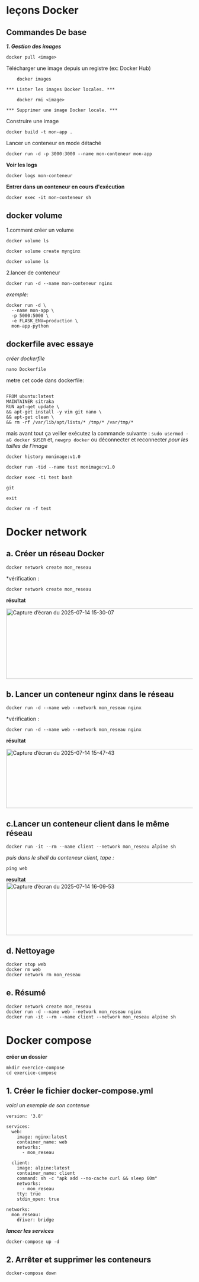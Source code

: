 # leçons Docker
## Commandes De base

***1. Gestion des images***

```
docker pull <image>
```
Télécharger une image depuis un registre (ex: Docker Hub)
```
    docker images
```
    *** Lister les images Docker locales. ***
```
    docker rmi <image>
```
    *** Supprimer une image Docker locale. ***

Construire une image
``` 
docker build -t mon-app . 

```
Lancer un conteneur en mode détaché
```
docker run -d -p 3000:3000 --name mon-conteneur mon-app
```

**Voir les logs**
```
docker logs mon-conteneur
```

**Entrer dans un conteneur en cours d'exécution**
```
docker exec -it mon-conteneur sh
```

## docker volume
1.comment créer un volume
```
docker volume ls 

```

```
docker volume create mynginx 
```

```
docker volume ls 
```
2.lancer de conteneur
```
docker run -d --name mon-conteneur nginx 
```
*exemple:*
```
docker run -d \
  --name mon-app \
  -p 5000:5000 \
  -e FLASK_ENV=production \
  mon-app-python
```
  ## dockerfile avec essaye
*créer dockerfile* 
```
nano Dockerfile

```

metre cet code dans dockerfile:
```

FROM ubuntu:latest
MAINTAINER sitraka
RUN apt-get update \
&& apt-get install -y vim git nano \
&& apt-get clean \
&& rm -rf /var/lib/apt/lists/* /tmp/* /var/tmp/*

```
mais avant tout ça veiller exécutez la commande suivante :
``` sudo usermod -aG docker $USER ```
et,
``` newgrp docker ``` ou déconnecter et reconnecter
*pour les tailles de l'image*
```
docker history monimage:v1.0
 ```
``` 
docker run -tid --name test monimage:v1.0

```
``` 
docker exec -ti test bash
```
``` 
git

```
``` 
exit

```
``` 
docker rm -f test

``` 
# Docker network 
## a. Créer un réseau Docker
```
docker network create mon_reseau

```
*vérification :
```
docker network create mon_reseau
```
**résultat**

<img width="806" height="190" alt="Capture d’écran du 2025-07-14 15-30-07" src="https://github.com/user-attachments/assets/1e89d6f5-3e3e-47d0-8c17-ef151ac1bd4d" />

## b. Lancer un conteneur nginx dans le réseau 
```
docker run -d --name web --network mon_reseau nginx
```
*vérification :

```
docker run -d --name web --network mon_reseau nginx
```
**résultat**

<img width="805" height="160" alt="Capture d’écran du 2025-07-14 15-47-43" src="https://github.com/user-attachments/assets/8521d5f1-252c-4aba-bb12-ed62559b9138" />

## c.Lancer un conteneur client dans le même réseau
```
docker run -it --rm --name client --network mon_reseau alpine sh
```

*puis dans le shell du conteneur client, tape :*
```
ping web

```
**resultat**
<img width="769" height="142" alt="Capture d’écran du 2025-07-14 16-09-53" src="https://github.com/user-attachments/assets/620529ba-0ce8-4e92-a788-abcfc838e563" />

## d. Nettoyage
```
docker stop web
docker rm web
docker network rm mon_reseau
```
## e. Résumé 
```
docker network create mon_reseau
docker run -d --name web --network mon_reseau nginx
docker run -it --rm --name client --network mon_reseau alpine sh
```
# Docker compose
**créer un dossier**
```
mkdir exercice-compose
cd exercice-compose
```
## 1. Créer le fichier docker-compose.yml
*voici un exemple de son contenue*
```
version: '3.8'

services:
  web:
    image: nginx:latest
    container_name: web
    networks:
      - mon_reseau

  client:
    image: alpine:latest
    container_name: client
    command: sh -c "apk add --no-cache curl && sleep 60m"
    networks:
      - mon_reseau
    tty: true
    stdin_open: true

networks:
  mon_reseau:
    driver: bridge

```
***lancer les services***
```
docker-compose up -d
```

## 2. Arrêter et supprimer les conteneurs
```
docker-compose down

```

